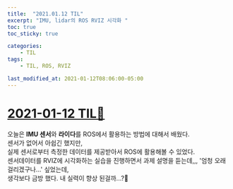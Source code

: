 ```yaml
---
title:  "2021.01.12 TIL"
excerpt: "IMU, lidar의 ROS RVIZ 시각화 "
toc: true
toc_sticky: true

categories:
    - TIL
tags:
    - TIL, ROS, RVIZ

last_modified_at: 2021-01-12T08:06:00-05:00
---
```


# [2021-01-12 TIL📓](https://github.com/churry75/K-Digital_Programmers/tree/main/Week_07_Sensor_application/2021_01_12_-_Day_02_Sensor_02)
오늘은 **IMU 센서**와 **라이다**를 ROS에서 활용하는 방법에 대해서 배웠다.\
센서가 없어서 아쉽긴 했지만,\
실제 센서로부터 측정한 데이터를 제공받아서 ROS에 활용해볼 수 있었다.\
센서데이터를 RVIZ에 시각화하는 실습을 진행하면서 과제 설명을 듣는데,,, '엄청 오래 걸리겠구나...' 싶었는데,\
생각보다 금방 했다. 내 실력이 향상 된걸까...?🤪
